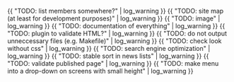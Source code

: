 ---
---
{{ "TODO: list members somewhere?" | log_warning }}
{{ "TODO: site map (at least for development purposes)" | log_warning }}
{{ "TODO: image" | log_warning }}
{{ "TODO: documentation of everything" | log_warning }}
{{ "TODO: plugin to validate HTML?" | log_warning }}
{{ "TODO: do not output unneccessary files (e.g. Makefile)" | log_warning }}
{{ "TODO: check look without css" | log_warning }}
{{ "TODO: search engine optimization" | log_warning }}
{{ "TODO: stable sort in news lists" | log_warning }}
{{ "TODO: validate published page" | log_warning }}
{{ "TODO: make menu into a drop-down on screens with small height" | log_warning }}
